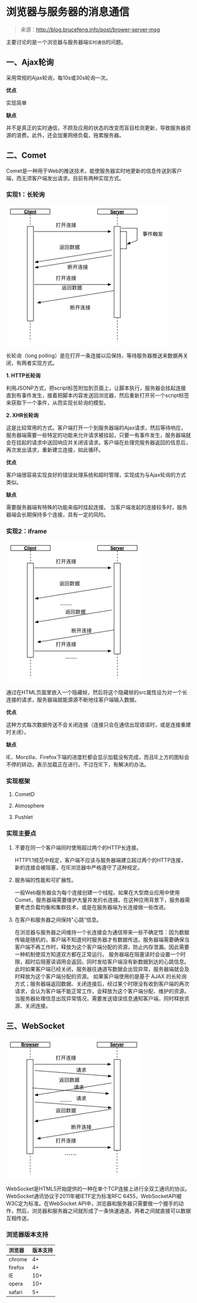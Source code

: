 # 浏览器与服务器的消息通信

> 来源：http://blog.brucefeng.info/post/brower-server-msg

主要讨论的是一个浏览器与服务器端`实时通信`的问题。

## 一、Ajax轮询

采用常规的Ajax轮询，每10s或30s轮询一次。

**优点**

实现简单

**缺点**

并不是真正的实时通信，不顾及应用的状态的改变而盲目检测更新，导致服务器资源的浪费。此外，还会加重网络负载，拖累服务器。

## 二、Comet

Comet是一种用于Web的推送技术，能使服务器实时地更新的信息传送到客户端，而无须客户端发出请求。目前有两种实现方式。

### 实现1：长轮询

![long-polling](./img/long-polling.png)

长轮询（long polling）是在打开一条连接以后保持，等待服务器推送来数据再关闭，有两者实现方式。

**1. HTTP长轮询**

利用JSONP方式，把script标签附加到页面上，让脚本执行，服务器会挂起连接直到有事件发生，接着把脚本内容发送回浏览器，然后重新打开另一个script标签来获取下一个事件，从而实现长轮询的模型。

**2. XHR长轮询**

这是比较常用的方式。客户端打开一个到服务器端的Ajax请求，然后等待响应，服务器端需要一些特定的功能来允许请求被挂起，只要一有事件发生，服务器端就会在挂起的请求中送回响应并关闭该请求。客户端在处理完服务器返回的信息后，再次发出请求，重新建立连接，如此循环。

**优点**

客户端很容易实现良好的错误处理系统和超时管理，实现成为与Ajax轮询的方式类似。

**缺点**

需要服务器端有特殊的功能来临时挂起连接。
当客户端发起的连接较多时，服务器端会长期保持多个连接，具有一定的风险。

### 实现2：iframe

![long-connection](./img/long-connection.png)

通过在HTML页面里嵌入一个隐藏帧，然后将这个隐藏帧的src属性设为对一个长连接的请求，服务器端就能源源不断地往客户端输入数据。

**优点**

这种方式每次数据传送不会关闭连接（连接只会在通信出现错误时，或是连接重建时关闭）。

**缺点**

IE、Morzilla、Firefox下端的进度栏都会显示加载没有完成，而且IE上方的图标会不停的转动，表示加载正在进行。不过在IE下，有解决的办法。

### 实现框架

1. CometD

2. Atmosphere

3. Pushlet

### 实现主要点

1. 不要在同一个客户端同时使用超过两个的HTTP长连接。

    HTTP1.1规范中规定，客户端不应该与服务器端建立超过两个的HTTP连接，新的连接会被阻塞，在IE浏览器中严格遵守了这种规定。

2. 服务端的性能和可扩展性。

    一般Web服务器会为每个连接创建一个线程。如果在大型商业应用中使用Comet，服务器端需要维护大量并发的长连接。在这种应用背景下，服务器需要考虑负载均衡和集群技术，或是在服务器端为长连接做一些改进。

3. 在客户和服务器之间保持"心跳"信息。

    在浏览器与服务器之间维持一个长连接会为通信带来一些不确定性：因为数据传输是随机的，客户端不知道何时服务器才有数据传送。服务器端需要确保当客户端不再工作时，释放为这个客户端分配的资源，防止内存泄漏。因此需要一种机制使双方知道双方都在正常运行。
    服务器端在阻塞读时会设置一个时限，超时后阻塞读调用会返回，同时发给客户端没有新数据到达的心跳信息。此时如果客户端已经关闭，服务器往通道写数据会出现异常，服务器端就会及时释放为这个客户端分配的资源。
    如果客户端使用的是基于 AJAX 的长轮询方式；服务器端返回数据、关闭连接后，经过某个时限没有收到客户端的再次请求，会认为客户端不能正常工作，会释放为这个客户端分配、维护的资源。
    当服务器处理信息出现异常情况，需要发送错误信息通知客户端，同时释放资源、关闭连接。

## 三、WebSocket

![websocket](./img/websocket.png)

WebSocket是HTML5开始提供的一种在单个TCP连接上进行全双工通讯的协议。WebSocket通讯协议于2011年被IETF定为标准RFC 6455，WebSocketAPI被W3C定为标准。在WebSocket API中，浏览器和服务器只需要做一个握手的动作，然后，浏览器和服务器之间就形成了一条快速通道。两者之间就直接可以数据互相传送。

### 浏览器版本支持

| 浏览器 | 版本支持 |
| :----- | :------- |
| chrome | 4+ |
| firefox | 4+ |
| IE | 10+ |
| opera | 10+ |
| safari | 5+ |
